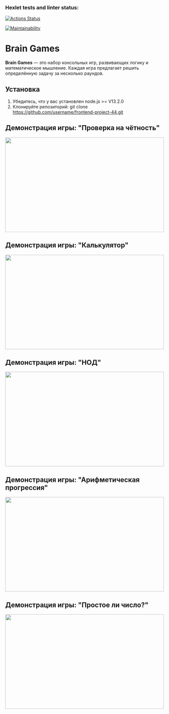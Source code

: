### Hexlet tests and linter status:
[![Actions Status](https://github.com/arturyeszhanov/frontend-project-44/actions/workflows/hexlet-check.yml/badge.svg)](https://github.com/arturyeszhanov/frontend-project-44/actions)

[![Maintainability](https://api.codeclimate.com/v1/badges/b2b9d8de50692731e5ba/maintainability)](https://codeclimate.com/github/arturyeszhanov/frontend-project-44/maintainability)



# Brain Games
**Brain Games** — это набор консольных игр, развивающих логику и математическое мышление. 
Каждая игра предлагает решить определённую задачу за несколько раундов.


## Установка

1. Убедитесь, что у вас установлен node.js >= V13.2.0
2. Клонируйте репозиторий:
   git clone https://github.com/username/frontend-project-44.git



## Демонстрация игры: "Проверка на чётность"

<a href="https://asciinema.org/a/cvwAZzMlVqXb1JRDTnmB2OKHb" target="_blank"><img width="100%" height="300px" sty src="https://asciinema.org/a/cvwAZzMlVqXb1JRDTnmB2OKHb.svg" /></a>



## Демонстрация игры: "Калькулятор"

<a href="https://asciinema.org/a/2FauBGOtUJrvwHjUO5tfZwv4H" target="_blank"><img width="100%" height="300px" src="https://asciinema.org/a/2FauBGOtUJrvwHjUO5tfZwv4H.svg" /></a>



## Демонстрация игры: "НОД"
<a href="https://asciinema.org/a/AttuUtY1ETadqBTh7lrJnhc4n" target="_blank"><img width="100%" height="300px" src="https://asciinema.org/a/AttuUtY1ETadqBTh7lrJnhc4n.svg" /></a>



## Демонстрация игры: "Арифметическая прогрессия"
<a href="https://asciinema.org/a/Sxwwr0piXHKKOhxnHz5vZaaZk" target="_blank"><img width="100%" height="300px" src="https://asciinema.org/a/Sxwwr0piXHKKOhxnHz5vZaaZk.svg" /></a>



## Демонстрация игры: "Простое ли число?"
<a href="https://asciinema.org/a/YBlnfqSTHFshbfYH8HBDdruvD" target="_blank"><img width="100%" height="300px" src="https://asciinema.org/a/YBlnfqSTHFshbfYH8HBDdruvD.svg" /></a>